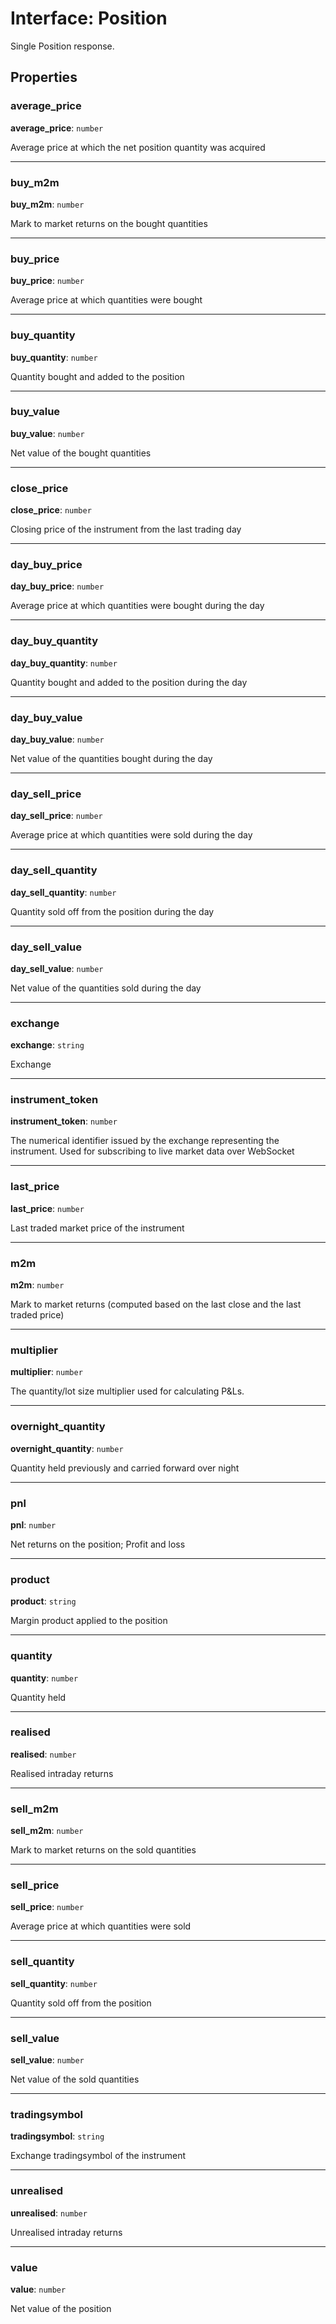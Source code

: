 # Interface: Position

Single Position response.

## Properties

### average\_price

 **average\_price**: `number`

Average price at which the net position quantity was acquired

___

### buy\_m2m

 **buy\_m2m**: `number`

Mark to market returns on the bought quantities

___

### buy\_price

 **buy\_price**: `number`

Average price at which quantities were bought

___

### buy\_quantity

 **buy\_quantity**: `number`

Quantity bought and added to the position

___

### buy\_value

 **buy\_value**: `number`

Net value of the bought quantities

___

### close\_price

 **close\_price**: `number`

Closing price of the instrument from the last trading day

___

### day\_buy\_price

 **day\_buy\_price**: `number`

Average price at which quantities were bought during the day

___

### day\_buy\_quantity

 **day\_buy\_quantity**: `number`

Quantity bought and added to the position during the day

___

### day\_buy\_value

 **day\_buy\_value**: `number`

Net value of the quantities bought during the day

___

### day\_sell\_price

 **day\_sell\_price**: `number`

Average price at which quantities were sold during the day

___

### day\_sell\_quantity

 **day\_sell\_quantity**: `number`

Quantity sold off from the position during the day

___

### day\_sell\_value

 **day\_sell\_value**: `number`

Net value of the quantities sold during the day

___

### exchange

 **exchange**: `string`

Exchange

___

### instrument\_token

 **instrument\_token**: `number`

The numerical identifier issued by the exchange representing the instrument. Used for subscribing to live market data over WebSocket

___

### last\_price

 **last\_price**: `number`

Last traded market price of the instrument

___

### m2m

 **m2m**: `number`

Mark to market returns (computed based on the last close and the last traded price)

___

### multiplier

 **multiplier**: `number`

The quantity/lot size multiplier used for calculating P&Ls.

___

### overnight\_quantity

 **overnight\_quantity**: `number`

Quantity held previously and carried forward over night

___

### pnl

 **pnl**: `number`

Net returns on the position; Profit and loss

___

### product

 **product**: `string`

Margin product applied to the position

___

### quantity

 **quantity**: `number`

Quantity held

___

### realised

 **realised**: `number`

Realised intraday returns

___

### sell\_m2m

 **sell\_m2m**: `number`

Mark to market returns on the sold quantities

___

### sell\_price

 **sell\_price**: `number`

Average price at which quantities were sold

___

### sell\_quantity

 **sell\_quantity**: `number`

Quantity sold off from the position

___

### sell\_value

 **sell\_value**: `number`

Net value of the sold quantities

___

### tradingsymbol

 **tradingsymbol**: `string`

Exchange tradingsymbol of the instrument

___

### unrealised

 **unrealised**: `number`

Unrealised intraday returns

___

### value

 **value**: `number`

Net value of the position
